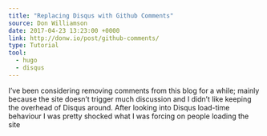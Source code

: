 ```yaml
---
title: "Replacing Disqus with Github Comments"
source: Don Williamson
date: 2017-04-23 13:23:00 +0000
link: http://donw.io/post/github-comments/
type: Tutorial
tool:
  - hugo
  - disqus
---
```

I’ve been considering removing comments from this blog for a while; mainly because the site doesn’t trigger much discussion and I didn’t like keeping the overhead of Disqus around. After looking into Disqus load-time behaviour I was pretty shocked what I was forcing on people loading the site 





